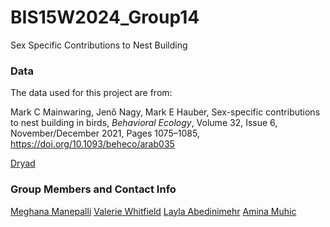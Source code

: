 # BIS15W2024_Group14

Sex Specific Contributions to Nest Building 

### Data

The data used for this project are from:

Mark C Mainwaring, Jenő Nagy, Mark E Hauber, Sex-specific contributions to nest building 
in birds, _Behavioral Ecology_, Volume 32, Issue 6, November/December 2021, 
Pages 1075–1085, https://doi.org/10.1093/beheco/arab035

[Dryad](https://doi.org/10.5061/dryad.vhhmgqnsq)

### Group Members and Contact Info

[Meghana Manepalli](mailto:mmanepalli@ucdavis.edu)
[Valerie Whitfield](mailto:vwhitfield@ucdavis.edu)
[Layla Abedinimehr](mailto:labedinimehr@ucdavis.edu)
[Amina Muhic](mailto:aamuhic@ucdavis.edu)
